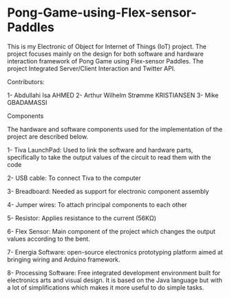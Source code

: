 # Pong-Game-using-Flex-sensor-Paddles
This is my Electronic of Object for Internet of Things (IoT) project. The project focuses mainly on the design for both software and hardware interaction framework of Pong Game using Flex-sensor Paddles. The project Integrated Server/Client Interaction and Twitter API.

Contributors: 

  1-	Abdullahi Isa AHMED 
  2-	Arthur Wilhelm Strømme KRISTIANSEN 
  3-	Mike GBADAMASSI

Components

The hardware and software components used for the implementation of the project are described below.

  1-	Tiva LaunchPad: Used to link the software and hardware parts, specifically to take the output values of the circuit to read them with the code
  
  2-	USB cable: To connect Tiva to the computer
  
  3-	Breadboard: Needed as support for electronic component assembly
  
  4-	Jumper wires: To attach principal components to each other
  
  5-	Resistor: Applies resistance to the current (56KΩ)
  
  6-	Flex Sensor: Main component of the project which changes the output values according to the bent.
  
  7-	Energia Software: open-source electronics prototyping platform aimed at bringing wiring and Arduino framework.
  
  8-	Processing Software: Free integrated development environment built for electronics arts and visual design. It is based on the Java language but with a lot of simplifications which makes it more useful to do simple tasks.

